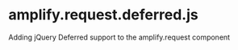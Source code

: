 amplify.request.deferred.js
===========================

Adding jQuery Deferred support to the amplify.request component